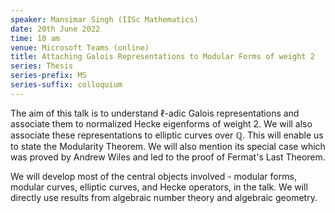 ```yaml
---
speaker: Mansimar Singh (IISc Mathematics)
date: 20th June 2022
time: 10 am
venue: Microsoft Teams (online)
title: Attaching Galois Representations to Modular Forms of weight 2
series: Thesis
series-prefix: MS
series-suffix: colloquium
---
```


The aim of this talk is to understand $\ell$-adic Galois representations and associate them to
normalized Hecke eigenforms of weight $2$. We will also associate these representations to elliptic
curves over $\mathbb{Q}$. This will enable us to state the Modularity Theorem. We will also mention
its special case which was proved by Andrew Wiles and led to the proof of Fermat's Last Theorem.

We will develop most of the central objects involved - modular forms, modular curves, elliptic curves,
and Hecke operators, in the talk. We will directly use results from algebraic number theory and
algebraic geometry.

